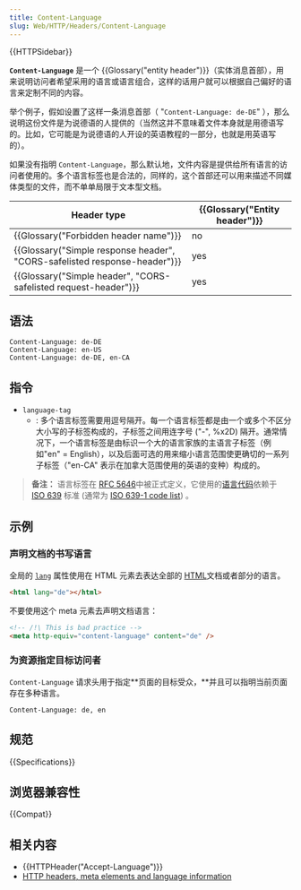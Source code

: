 ```yaml
---
title: Content-Language
slug: Web/HTTP/Headers/Content-Language
---
```


{{HTTPSidebar}}

**`Content-Language`** 是一个 {{Glossary("entity header")}}（实体消息首部），用来说明访问者希望采用的语言或语言组合，这样的话用户就可以根据自己偏好的语言来定制不同的内容。

举个例子，假如设置了这样一条消息首部（ "`Content-Language: de-DE`" ），那么说明这份文件是为说德语的人提供的（当然这并不意味着文件本身就是用德语写的。比如，它可能是为说德语的人开设的英语教程的一部分，也就是用英语写的）。

如果没有指明 `Content-Language`，那么默认地，文件内容是提供给所有语言的访问者使用的。多个语言标签也是合法的，同样的，这个首部还可以用来描述不同媒体类型的文件，而不单单局限于文本型文档。

| Header type                                                               | {{Glossary("Entity header")}} |
| ------------------------------------------------------------------------- | ----------------------------- |
| {{Glossary("Forbidden header name")}}                                     | no                            |
| {{Glossary("Simple response header", "CORS-safelisted response-header")}} | yes                           |
| {{Glossary("Simple header", "CORS-safelisted request-header")}}           | yes                           |

## 语法

```plain
Content-Language: de-DE
Content-Language: en-US
Content-Language: de-DE, en-CA
```

## 指令

- `language-tag`
  - : 多个语言标签需要用逗号隔开。每一个语言标签都是由一个或多个不区分大小写的子标签构成的，子标签之间用连字号 ("-", %x2D) 隔开。通常情况下，一个语言标签是由标识一个大的语言家族的主语言子标签（例如"en" = English），以及后面可选的用来缩小语言范围使更确切的一系列子标签（"en-CA" 表示在加拿大范围使用的英语的变种）构成的。

> **备注：** 语言标签在 [RFC 5646](https://tools.ietf.org/html/rfc5646)中被正式定义，它使用的[语言代码](https://en.wikipedia.org/wiki/Language_code)依赖于 [ISO 639](https://en.wikipedia.org/wiki/ISO_639) 标准 (通常为 [ISO 639-1 code list](https://en.wikipedia.org/wiki/List_of_ISO_639-1_codes)) 。

## 示例

### 声明文档的书写语言

全局的 [`lang`](/zh-CN/docs/Web/HTML/Global_attributes/lang) 属性使用在 HTML 元素去表达全部的 [HTML](/zh-CN/docs/Web/HTML)文档或者部分的语言。

```html
<html lang="de"></html>
```

不要使用这个 meta 元素去声明文档语言：

```html example-bad
<!-- /!\ This is bad practice -->
<meta http-equiv="content-language" content="de" />
```

### 为资源指定目标访问者

`Content-Language` 请求头用于指定**页面的目标受众，**并且可以指明当前页面存在多种语言。

```plain
Content-Language: de, en
```

## 规范

{{Specifications}}

## 浏览器兼容性

{{Compat}}

## 相关内容

- {{HTTPHeader("Accept-Language")}}
- [HTTP headers, meta elements and language information](https://www.w3.org/International/questions/qa-http-and-lang.en)
